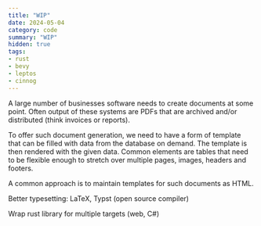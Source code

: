 ```yaml
---
title: "WIP"
date: 2024-05-04
category: code
summary: "WIP"
hidden: true
tags:
- rust
- bevy
- leptos
- cinnog
---
```


A large number of businesses software needs to create documents at some point. Often output of these systems are PDFs that are archived and/or distributed (think invoices or reports).

To offer such document generation, we need to have a form of template that can be filled with data from the database on demand. The template is then rendered with the given data. Common elements are tables that need to be flexible enough to stretch over multiple pages, images, headers and footers.

A common approach is to maintain templates for such documents as HTML.

Better typesetting: LaTeX, Typst (open source compiler)

Wrap rust library for multiple targets (web, C#)
